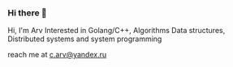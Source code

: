 ### Hi there 👋

Hi, I'm Arv
Interested in Golang/C++, Algorithms Data structures, Distributed systems and system programming

reach me at c.arv@yandex.ru

<!-- <img align="left" src="https://github-readme-stats.vercel.app/api/top-langs/?username=arvyshka&hide=html,ruby, scss" />


 -->

